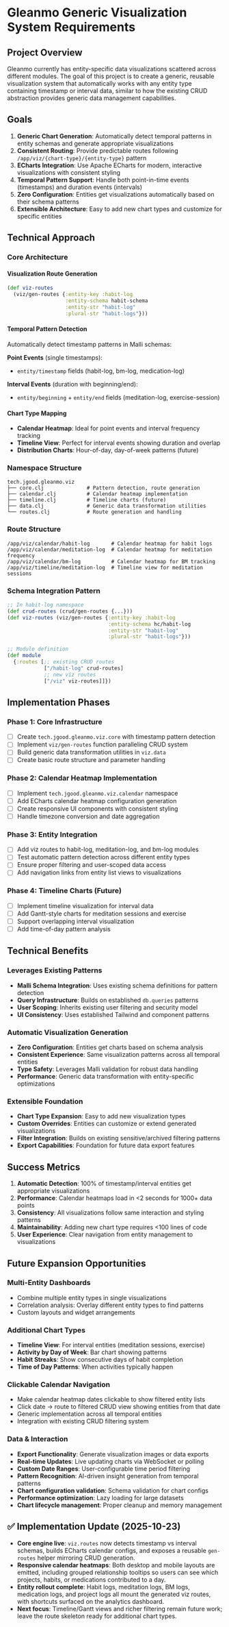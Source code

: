 # Gleanmo Generic Visualization System Requirements

## Project Overview

Gleanmo currently has entity-specific data visualizations scattered across different modules. The goal of this project is to create a generic, reusable visualization system that automatically works with any entity type containing timestamp or interval data, similar to how the existing CRUD abstraction provides generic data management capabilities.

## Goals

1. **Generic Chart Generation**: Automatically detect temporal patterns in entity schemas and generate appropriate visualizations
2. **Consistent Routing**: Provide predictable routes following `/app/viz/{chart-type}/{entity-type}` pattern
3. **ECharts Integration**: Use Apache ECharts for modern, interactive visualizations with consistent styling
4. **Temporal Pattern Support**: Handle both point-in-time events (timestamps) and duration events (intervals)
5. **Zero Configuration**: Entities get visualizations automatically based on their schema patterns
6. **Extensible Architecture**: Easy to add new chart types and customize for specific entities

## Technical Approach

### Core Architecture

#### Visualization Route Generation
```clojure
(def viz-routes 
  (viz/gen-routes {:entity-key :habit-log
                   :entity-schema habit-schema
                   :entity-str "habit-log"
                   :plural-str "habit-logs"}))
```

#### Temporal Pattern Detection
Automatically detect timestamp patterns in Malli schemas:

**Point Events** (single timestamps):
- `entity/timestamp` fields (habit-log, bm-log, medication-log)

**Interval Events** (duration with beginning/end):
- `entity/beginning` + `entity/end` fields (meditation-log, exercise-session)

#### Chart Type Mapping
- **Calendar Heatmap**: Ideal for point events and interval frequency tracking
- **Timeline View**: Perfect for interval events showing duration and overlap
- **Distribution Charts**: Hour-of-day, day-of-week patterns (future)

### Namespace Structure

```
tech.jgood.gleanmo.viz
├── core.clj              # Pattern detection, route generation
├── calendar.clj          # Calendar heatmap implementation  
├── timeline.clj          # Timeline charts (future)
├── data.clj              # Generic data transformation utilities
└── routes.clj            # Route generation and handling
```

### Route Structure

```
/app/viz/calendar/habit-log       # Calendar heatmap for habit logs
/app/viz/calendar/meditation-log  # Calendar heatmap for meditation frequency  
/app/viz/calendar/bm-log          # Calendar heatmap for BM tracking
/app/viz/timeline/meditation-log  # Timeline view for meditation sessions
```

### Schema Integration Pattern

```clojure
;; In habit-log namespace
(def crud-routes (crud/gen-routes {...}))
(def viz-routes (viz/gen-routes {:entity-key :habit-log
                                 :entity-schema hc/habit-log
                                 :entity-str "habit-log"
                                 :plural-str "habit-logs"}))

;; Module definition  
(def module
  {:routes [;; existing CRUD routes
            ["/habit-log" crud-routes]
            ;; new viz routes
            ["/viz" viz-routes]]})
```

## Implementation Phases

### Phase 1: Core Infrastructure
- [ ] Create `tech.jgood.gleanmo.viz.core` with timestamp pattern detection
- [ ] Implement `viz/gen-routes` function paralleling CRUD system
- [ ] Build generic data transformation utilities in `viz.data`
- [ ] Create basic route structure and parameter handling

### Phase 2: Calendar Heatmap Implementation  
- [ ] Implement `tech.jgood.gleanmo.viz.calendar` namespace
- [ ] Add ECharts calendar heatmap configuration generation
- [ ] Create responsive UI components with consistent styling
- [ ] Handle timezone conversion and date aggregation

### Phase 3: Entity Integration
- [ ] Add viz routes to habit-log, meditation-log, and bm-log modules
- [ ] Test automatic pattern detection across different entity types
- [ ] Ensure proper filtering and user-scoped data access
- [ ] Add navigation links from entity list views to visualizations

### Phase 4: Timeline Charts (Future)
- [ ] Implement timeline visualization for interval data
- [ ] Add Gantt-style charts for meditation sessions and exercise
- [ ] Support overlapping interval visualization
- [ ] Add time-of-day pattern analysis

## Technical Benefits

### Leverages Existing Patterns
- **Malli Schema Integration**: Uses existing schema definitions for pattern detection
- **Query Infrastructure**: Builds on established `db.queries` patterns
- **User Scoping**: Inherits existing user filtering and security model
- **UI Consistency**: Uses established Tailwind and component patterns

### Automatic Visualization Generation
- **Zero Configuration**: Entities get charts based on schema analysis
- **Consistent Experience**: Same visualization patterns across all temporal entities  
- **Type Safety**: Leverages Malli validation for robust data handling
- **Performance**: Generic data transformation with entity-specific optimizations

### Extensible Foundation
- **Chart Type Expansion**: Easy to add new visualization types
- **Custom Overrides**: Entities can customize or extend generated visualizations
- **Filter Integration**: Builds on existing sensitive/archived filtering patterns
- **Export Capabilities**: Foundation for future data export features

## Success Metrics

1. **Automatic Detection**: 100% of timestamp/interval entities get appropriate visualizations
2. **Performance**: Calendar heatmaps load in <2 seconds for 1000+ data points
3. **Consistency**: All visualizations follow same interaction and styling patterns
4. **Maintainability**: Adding new chart type requires <100 lines of code
5. **User Experience**: Clear navigation from entity management to visualizations

## Future Expansion Opportunities

### Multi-Entity Dashboards
- Combine multiple entity types in single visualizations
- Correlation analysis: Overlay different entity types to find patterns
- Custom layouts and widget arrangements

### Additional Chart Types
- **Timeline View**: For interval entities (meditation sessions, exercise)
- **Activity by Day of Week**: Bar chart showing patterns
- **Habit Streaks**: Show consecutive days of habit completion
- **Time of Day Patterns**: When activities typically happen

### Clickable Calendar Navigation
- Make calendar heatmap dates clickable to show filtered entity lists
- Click date → route to filtered CRUD view showing entities from that date
- Generic implementation across all temporal entities
- Integration with existing CRUD filtering system

### Data & Interaction
- **Export Functionality**: Generate visualization images or data exports
- **Real-time Updates**: Live updating charts via WebSocket or polling
- **Custom Date Ranges**: User-configurable time period filtering
- **Pattern Recognition**: AI-driven insight generation from temporal patterns
- **Chart configuration validation**: Schema validation for chart configs
- **Performance optimization**: Lazy loading for large datasets
- **Chart lifecycle management**: Proper cleanup and memory management

## ✅ Implementation Update (2025-10-23)
- **Core engine live**: `viz.routes` now detects timestamp vs interval schemas, builds ECharts calendar configs, and exposes a reusable `gen-routes` helper mirroring CRUD generation.
- **Responsive calendar heatmaps**: Both desktop and mobile layouts are emitted, including grouped relationship tooltips so users can see which projects, habits, or medications contributed to a day.
- **Entity rollout complete**: Habit logs, meditation logs, BM logs, medication logs, and project logs all mount the generated viz routes, with shortcuts surfaced on the analytics dashboard.
- **Next focus**: Timeline/Gantt views and richer filtering remain future work; leave the route skeleton ready for additional chart types.
